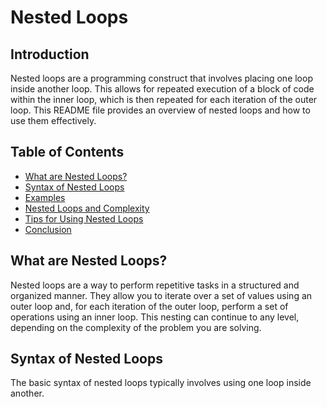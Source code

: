 # Nested Loops

## Introduction
Nested loops are a programming construct that involves placing one loop inside another loop. This allows for repeated execution of a block of code within the inner loop, which is then repeated for each iteration of the outer loop. This README file provides an overview of nested loops and how to use them effectively.

## Table of Contents
- [What are Nested Loops?](#what-are-nested-loops)
- [Syntax of Nested Loops](#syntax-of-nested-loops)
- [Examples](#examples)
- [Nested Loops and Complexity](#nested-loops-and-complexity)
- [Tips for Using Nested Loops](#tips-for-using-nested-loops)
- [Conclusion](#conclusion)

## What are Nested Loops?
Nested loops are a way to perform repetitive tasks in a structured and organized manner. They allow you to iterate over a set of values using an outer loop and, for each iteration of the outer loop, perform a set of operations using an inner loop. This nesting can continue to any level, depending on the complexity of the problem you are solving.

## Syntax of Nested Loops
The basic syntax of nested loops typically involves using one loop inside another. 